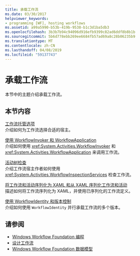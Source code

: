 ```yaml
---
title: 承载工作流
ms.date: 03/30/2017
helpviewer_keywords:
- programming [WF], hosting workflows
ms.assetid: a99a5990-b53b-419b-9538-b1c3d1ba5db3
ms.openlocfilehash: 3b3b7b94c94096d916efb9399c82ad6ddf8b8b1b
ms.sourcegitcommit: 5b6d778ebb269ee6684fb57ad69a8c28b06235b9
ms.translationtype: MT
ms.contentlocale: zh-CN
ms.lasthandoff: 04/08/2019
ms.locfileid: "59137743"
---
```

# <a name="hosting-workflows"></a>承载工作流
本节中的主题介绍承载工作流。  
  
## <a name="in-this-section"></a>本节内容  
 [工作流托管选项](workflow-hosting-options.md)  
 介绍如何为工作流选择合适的宿主。  
  
 [使用 WorkflowInvoker 和 WorkflowApplication](using-workflowinvoker-and-workflowapplication.md)  
 介绍如何使用 <xref:System.Activities.WorkflowInvoker> 和 <xref:System.Activities.WorkflowApplication> 来调用工作流。  
  
 [活动树检查](activity-tree-inspection.md)  
 介绍工作流宿主作者如何使用 <xref:System.Activities.WorkflowInspectionServices> 检查工作流。  
  
 [将工作流和活动序列化为 XAML 和从 XAML 序列化工作流和活动](serializing-workflows-and-activities-to-and-from-xaml.md)  
 描述如何将工作流序列化为 XAML，并使用已序列化的工作流定义。  
  
 [使用 WorkflowIdentity 和版本控制](using-workflowidentity-and-versioning.md)  
 介绍如何使用 `WorkflowIdentity` 并行承载工作流的多个版本。  
  
## <a name="see-also"></a>请参阅

- [Windows Workflow Foundation 编程](programming.md)
- [设计工作流](designing-workflows.md)
- [Windows Workflow Foundation 数据模型](data-model.md)
